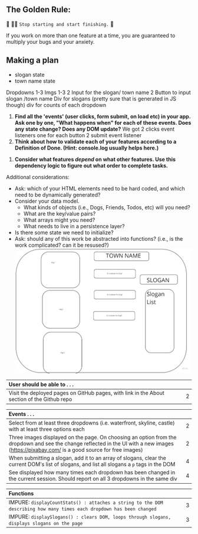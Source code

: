 ## The Golden Rule: 

🦸 🦸‍♂️ `Stop starting and start finishing.` 🏁

If you work on more than one feature at a time, you are guaranteed to multiply your bugs and your anxiety.

## Making a plan

<!-- 1) **Make a drawing of your app. Simple "wireframes"**  -->
<!-- 1) **Look at the drawing and imagine using the app. What _state_ do you need to track?**  -->
- slogan state
- town name state
<!-- 1) **Once you have a drawing, name the HTML elements you'll need to realize your vision** -->
Dropdowns 1-3
Imgs 1-3
2 Input for the slogan/ town name
2 Button to input slogan /town name
Div for slogans (pretty sure that is generated in JS though)
div for counts of each dropdown
<!-- 1) **For each HTML element ask: Why do I need this? (i.e., "we need div to display the results in")** 
1) **Once we know _why_ we need each element, think about how to implement the "Why" as a "How" (i.e., `resultsEl.textContent = newResults`)** -->
1) **Find all the 'events' (user clicks, form submit, on load etc) in your app. Ask one by one, "What happens when" for each of these events. Does any state change? Does any DOM update?**
We got 2 clicks event listeners one for each button
2 submit event listener 
1) **Think about how to validate each of your features according to a Definition of Done. (Hint: console.log usually helps here.)**
<!-- May be slightly in over my head lol -->
1) **Consider what features _depend_ on what other features. Use this dependency logic to figure out what order to complete tasks.**

Additional considerations:
- Ask: which of your HTML elements need to be hard coded, and which need to be dynamically generated?
- Consider your data model. 
  - What kinds of objects (i.e., Dogs, Friends, Todos, etc) will you need? 
  - What are the key/value pairs? 
  - What arrays might you need? 
  - What needs to live in a persistence layer?
- Is there some state we need to initialize?
- Ask: should any of this work be abstracted into functions? (i.e., is the work complicated? can it be resused?)
![wireframe for city builder app](/assets/citybuildwireframes.jpg "wirefreams for citybuilder")

| User should be able to . . .                                                         |             |
| :----------------------------------------------------------------------------------| ----------: |
| Visit the deployed pages on GitHub pages, with link in the About section of the Github repo |    2 |

| Events . . .                                                         |             |
| :----------------------------------------------------------------------------------- | ----------: |
| Select from at least three dropdowns (i.e. waterfront, skyline, castle) with at least three options each                |           2 |
| Three images displayed on the page. On choosing an option from the dropdown and see the change reflected in the UI with a new images (https://pixabay.com/ is a good source for free images) |     2 |
| When submitting a slogan, add it to an array of slogans, clear the current DOM's list of slogans, and list all slogans a `p` tags in the DOM         |           4 |
| See displayed how many times each dropdown has been changed in the current session. Should report on all 3 dropdowns in the same div   |           4 |

| Functions                                                              |             |
| :----------------------------------------------------------------------------------- | ----------: |
| IMPURE: `displayCountStats() : attaches a string to the DOM describing how many times each dropdown has been changed` | 3 |
| IMPURE: `displaySlogans() : clears DOM, loops through slogans, displays slogans on the page` | 3 |